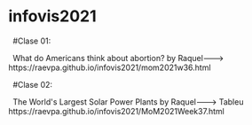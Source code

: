 # infovis2021

<p>&nbsp;
  #Clase 01:
 </p>
<p>&nbsp;
What do Americans think about abortion? by Raquel--->
https://raevpa.github.io/infovis2021/mom2021w36.html
</p>
<p>&nbsp;
  #Clase 02:
   </p>
   <p>&nbsp;
  The World's Largest Solar Power Plants by Raquel--->
  Tableu https://raevpa.github.io/infovis2021/MoM2021Week37.html
 </p>

